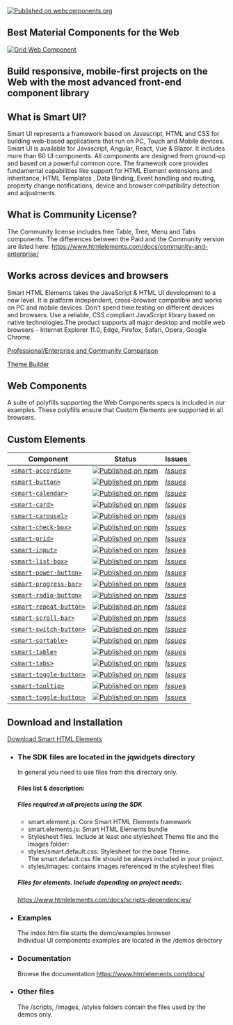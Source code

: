 [![Published on webcomponents.org](https://img.shields.io/badge/webcomponents.org-published-blue.svg)](https://www.webcomponents.org/collection/HTMLElements/smarthtmlelements-core)


Best Material Components for the Web
-----------------------------------------------------------------------------------------------------

[<img src="https://www.htmlelements.com/demos/images/grid-dashboard.png" alt="Grid Web Component">](https://htmlelements.com/demos/)

Build responsive, mobile-first projects on the Web with the most advanced front-end component library
-----------------------------------------------------------------------------------------------------


What is Smart UI?
----------------------------

Smart UI represents a framework based on Javascript, HTML and CSS for building web-based applications that run on PC, Touch and Mobile devices. Smart UI is available for Javascript, Angular, React, Vue & Blazor. It includes more than 60 UI components. All components are designed from ground-up and based on a powerful common core. The framework core provides fundamental capabilities like support for HTML Element extensions and inheritance, HTML Templates , Data Binding, Event handling and routing, property change notifications, device and browser compatibility detection and adjustments.

What is Community License?
----------------------------

The Community license includes free Table, Tree, Menu and Tabs components. The differences between the Paid and the Community version are listed here: https://www.htmlelements.com/docs/community-and-enterprise/


Works across devices and browsers
---------------------------------

Smart HTML Elements takes the JavaScript & HTML UI development to a new level. It is platform independent, cross-browser compatible and works on PC and mobile devices. Don’t spend time testing on different devices and browsers. Use a reliable, CSS compliant JavaScript library based on native technologies.The product supports all major desktop and mobile web browsers - Internet Explorer 11.0, Edge, Firefox, Safari, Opera, Google Chrome.  
  
[Professional/Enterprise and Community Comparison](https://www.htmlelements.com/docs/community-and-enterprise/)


[Theme Builder](https://www.htmlelements.com/themebuilder/)

Web Components
--------------

A suite of polyfills supporting the Web Components specs is included in our examples. These polyfills ensure that Custom Elements are supported in all browsers.  

Custom Elements
---

| Component | Status | Issues
| ----------| ------ | ------
| [`<smart-accordion>`](https://github.com/HTMLElements/smart-elements-community) | [![Published on npm](https://img.shields.io/npm/v/@smarthtmlelements/smart-elements-community.svg)](https://www.npmjs.com/package/@smarthtmlelements/smart-elements-community) | [*Issues*](https://github.com/HTMLElements/smart-elements-community/issues?utf8=%E2%9C%93&q=is%3Aissue+is%3Aopen+accordion)
| [`<smart-button>`](https://github.com/HTMLElements/smart-elements-community) | [![Published on npm](https://img.shields.io/npm/v/@smarthtmlelements/smart-elements-community.svg)](https://www.npmjs.com/package/@smarthtmlelements/smart-elements-community) | [*Issues*](https://github.com/HTMLElements/smart-elements-community/issues?utf8=%E2%9C%93&q=is%3Aissue+is%3Aopen+button)
| [`<smart-calendar>`](https://github.com/HTMLElements/smart-elements-community) | [![Published on npm](https://img.shields.io/npm/v/@smarthtmlelements/smart-elements-community.svg)](https://www.npmjs.com/package/@smarthtmlelements/smart-elements-community) | [*Issues*](https://github.com/HTMLElements/smart-elements-community/issues?utf8=%E2%9C%93&q=is%3Aissue+is%3Aopen+calendar)
| [`<smart-card>`](https://github.com/HTMLElements/smart-elements-community) | [![Published on npm](https://img.shields.io/npm/v/@smarthtmlelements/smart-elements-community.svg)](https://www.npmjs.com/package/@smarthtmlelements/smart-elements-community) | [*Issues*](https://github.com/HTMLElements/smart-elements-community/issues?utf8=%E2%9C%93&q=is%3Aissue+is%3Aopen+card)
| [`<smart-carousel>`](https://github.com/HTMLElements/smart-elements-community) | [![Published on npm](https://img.shields.io/npm/v/@smarthtmlelements/smart-elements-community.svg)](https://www.npmjs.com/package/@smarthtmlelements/smart-carousel) | [*Issues*](https://github.com/HTMLElements/smart-elements-community/issues?utf8=%E2%9C%93&q=is%3Aissue+is%3Aopen+toggle+button)
| [`<smart-check-box>`](https://github.com/HTMLElements/smart-elements-community) | [![Published on npm](https://img.shields.io/npm/v/@smarthtmlelements/smart-elements-community.svg)](https://www.npmjs.com/package/@smarthtmlelements/smart-elements-community) | [*Issues*](https://github.com/HTMLElements/smart-elements-community/issues?utf8=%E2%9C%93&q=is%3Aissue+is%3Aopen+check+box)
| [`<smart-grid>`](https://github.com/HTMLElements/smart-elements-community) | [![Published on npm](https://img.shields.io/npm/v/@smarthtmlelements/smart-elements-community.svg)](https://www.npmjs.com/package/@smarthtmlelements/smart-elements-community) | [*Issues*](https://github.com/HTMLElements/smart-elements-community/issues?utf8=%E2%9C%93&q=is%3Aissue+is%3Aopen+grid)
| [`<smart-input>`](https://github.com/HTMLElements/smart-elements-community) | [![Published on npm](https://img.shields.io/npm/v/@smarthtmlelements/smart-elements-community.svg)](https://www.npmjs.com/package/@smarthtmlelements/smart-elements-community) | [*Issues*](https://github.com/HTMLElements/smart-elements-community/issues?utf8=%E2%9C%93&q=is%3Aissue+is%3Aopen+input)
| [`<smart-list-box>`](https://github.com/HTMLElements/smart-elements-community) | [![Published on npm](https://img.shields.io/npm/v/@smarthtmlelements/smart-elements-community.svg)](https://www.npmjs.com/package/@smarthtmlelements/smart-elements-community) | [*Issues*](https://github.com/HTMLElements/smart-elements-community/issues?utf8=%E2%9C%93&q=is%3Aissue+is%3Aopen+list+box)
| [`<smart-power-button>`](https://github.com/HTMLElements/smart-elements-community) | [![Published on npm](https://img.shields.io/npm/v/@smarthtmlelements/smart-elements-community.svg)](https://www.npmjs.com/package/@smarthtmlelements/smart-elements-community) | [*Issues*](https://github.com/HTMLElements/smart-elements-community/issues?utf8=%E2%9C%93&q=is%3Aissue+is%3Aopen+power+button)
| [`<smart-progress-bar>`](https://github.com/HTMLElements/smart-elements-community) | [![Published on npm](https://img.shields.io/npm/v/@smarthtmlelements/smart-elements-community.svg)](https://www.npmjs.com/package/@smarthtmlelements/smart-elements-community) | [*Issues*](https://github.com/HTMLElements/smart-elements-community/issues?utf8=%E2%9C%93&q=is%3Aissue+is%3Aopen+progress+bar)
| [`<smart-radio-button>`](https://github.com/HTMLElements/smart-elements-community) | [![Published on npm](https://img.shields.io/npm/v/@smarthtmlelements/smart-elements-community.svg)](https://www.npmjs.com/package/@smarthtmlelements/smart-elements-community) | [*Issues*](https://github.com/HTMLElements/smart-elements-community/issues?utf8=%E2%9C%93&q=is%3Aissue+is%3Aopen+radio+button)
| [`<smart-repeat-button>`](https://github.com/HTMLElements/smart-elements-community) | [![Published on npm](https://img.shields.io/npm/v/@smarthtmlelements/smart-elements-community.svg)](https://www.npmjs.com/package/@smarthtmlelements/smart-elements-community) | [*Issues*](https://github.com/HTMLElements/smart-elements-community/issues?utf8=%E2%9C%93&q=is%3Aissue+is%3Aopen+repeat+button)
| [`<smart-scroll-bar>`](https://github.com/HTMLElements/smart-elements-community) | [![Published on npm](https://img.shields.io/npm/v/@smarthtmlelements/smart-elements-community.svg)](https://www.npmjs.com/package/@smarthtmlelements/smart-elements-community) | [*Issues*](https://github.com/HTMLElements/smart-elements-community/issues?utf8=%E2%9C%93&q=is%3Aissue+is%3Aopen+scroll+bar)
| [`<smart-switch-button>`](https://github.com/HTMLElements/smart-elements-community) | [![Published on npm](https://img.shields.io/npm/v/@smarthtmlelements/smart-elements-community.svg)](https://www.npmjs.com/package/@smarthtmlelements/smart-elements-community) | [*Issues*](https://github.com/HTMLElements/smart-elements-community/issues?utf8=%E2%9C%93&q=is%3Aissue+is%3Aopen+switch+button)
| [`<smart-sortable>`](https://github.com/HTMLElements/smart-elements-community) | [![Published on npm](https://img.shields.io/npm/v/@smarthtmlelements/smart-elements-community.svg)](https://www.npmjs.com/package/@smarthtmlelements/smart-elements-community) | [*Issues*](https://github.com/HTMLElements/smart-elements-community/issues?utf8=%E2%9C%93&q=is%3Aissue+is%3Aopen+sortable)
| [`<smart-table>`](https://github.com/HTMLElements/smart-elements-community) | [![Published on npm](https://img.shields.io/npm/v/@smarthtmlelements/smart-elements-community.svg)](https://www.npmjs.com/package/@smarthtmlelements/smart-elements-community) | [*Issues*](https://github.com/HTMLElements/smart-elements-community/issues?utf8=%E2%9C%93&q=is%3Aissue+is%3Aopen+table)
| [`<smart-tabs>`](https://github.com/HTMLElements/smart-elements-community) | [![Published on npm](https://img.shields.io/npm/v/@smarthtmlelements/smart-elements-community.svg)](https://www.npmjs.com/package/@smarthtmlelements/smart-elements-community) | [*Issues*](https://github.com/HTMLElements/smart-elements-community/issues?utf8=%E2%9C%93&q=is%3Aissue+is%3Aopen+tabs)
| [`<smart-toggle-button>`](https://github.com/HTMLElements/smart-elements-community) | [![Published on npm](https://img.shields.io/npm/v/@smarthtmlelements/smart-elements-community.svg)](https://www.npmjs.com/package/@smarthtmlelements/smart-elements-community) | [*Issues*](https://github.com/HTMLElements/smart-elements-community/issues?utf8=%E2%9C%93&q=is%3Aissue+is%3Aopen+toggle+button)
| [`<smart-tooltip>`](https://github.com/HTMLElements/smart-elements-community) | [![Published on npm](https://img.shields.io/npm/v/@smarthtmlelements/smart-elements-community.svg)](https://www.npmjs.com/package/@smarthtmlelements/smart-elements-community) | [*Issues*](https://github.com/HTMLElements/smart-elements-community/issues?utf8=%E2%9C%93&q=is%3Aissue+is%3Aopen+tooltip)
| [`<smart-toggle-button>`](https://github.com/HTMLElements/smart-elements-community) | [![Published on npm](https://img.shields.io/npm/v/@smarthtmlelements/smart-elements-community.svg)](https://www.npmjs.com/package/@smarthtmlelements/smart-elements-community) | [*Issues*](https://github.com/HTMLElements/smart-elements-community/issues?utf8=%E2%9C%93&q=is%3Aissue+is%3Aopen+toggle+button)
  
Download and Installation
-------------------------


[Download Smart HTML Elements](http://www.htmlelements.com/download/)

*   ### The SDK files are located in the jqwidgets directory
    
    In general you need to use files from this directory only.  
    
    #### Files list & description:
    
    ##### Files required in all projects using the SDK
    
    *   smart.element.js: Core Smart HTML Elements framework
    *   smart.elements.js: Smart HTML Elements bundle
    *   Stylesheet files. Include at least one stylesheet Theme file and the images folder:
    *   styles/smart.default.css: Stylesheet for the base Theme.  
        The smart.default.css file should be always included in your project.
    *   styles/images: contains images referenced in the stylesheet files
    
    
    ##### Files for elements. Include depending on project needs:
    
    https://www.htmlelements.com/docs/scripts-dependencies/

*   ### Examples
    
    The index.htm file starts the demo/examples browser  
    Individual UI components examples are located in the /demos directory
*   ### Documentation
    
    Browse the documentation https://www.htmlelements.com/docs/
    
*   ### Other files
    
    The /scripts, /images, /styles folders contain the files used by the demos only.
    
   
